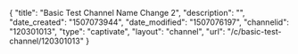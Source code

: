 {
    "title": "Basic Test Channel Name Change 2",
    "description": "",
    "date_created": "1507073944",
    "date_modified": "1507076197",
    "channelid": "120301013",
    "type": "captivate",
    "layout": "channel",
    "url": "\/c\/basic-test-channel\/120301013"
}